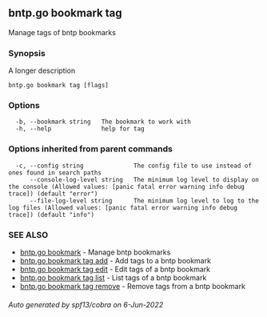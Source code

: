 ## bntp.go bookmark tag

Manage tags of bntp bookmarks

### Synopsis

A longer description

```
bntp.go bookmark tag [flags]
```

### Options

```
  -b, --bookmark string   The bookmark to work with
  -h, --help              help for tag
```

### Options inherited from parent commands

```
  -c, --config string              The config file to use instead of ones found in search paths
      --console-log-level string   The minimum log level to display on the console (Allowed values: [panic fatal error warning info debug trace]) (default "error")
      --file-log-level string      The minimum log level to log to the log files (Allowed values: [panic fatal error warning info debug trace]) (default "info")
```

### SEE ALSO

* [bntp.go bookmark](bntp.go_bookmark.md)	 - Manage bntp bookmarks
* [bntp.go bookmark tag add](bntp.go_bookmark_tag_add.md)	 - Add tags to a bntp bookmark
* [bntp.go bookmark tag edit](bntp.go_bookmark_tag_edit.md)	 - Edit tags of a bntp bookmark
* [bntp.go bookmark tag list](bntp.go_bookmark_tag_list.md)	 - List tags of a bntp bookmark
* [bntp.go bookmark tag remove](bntp.go_bookmark_tag_remove.md)	 - Remove tags from a bntp bookmark

###### Auto generated by spf13/cobra on 6-Jun-2022
